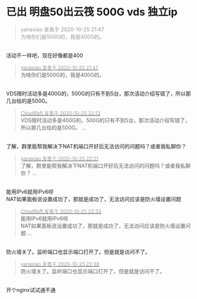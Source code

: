 # 已出   明盘50出云筏 500G vds 独立ip


<div class="quote"><blockquote><font color="#999999">yanaxiao 发表于 2020-10-25 21:47</font><br />
<font color="#999999">为啥你们是500G的，我是400G的。</font></blockquote></div><br />
活动不一样吧，现在好像都是400

<div class="quote"><blockquote><font size="2"><a href="https://www.hostloc.com/forum.php?mod=redirect&amp;goto=findpost&amp;pid=9351401&amp;ptid=758366" target="_blank"><font color="#999999">yanaxiao 发表于 2020-10-25 21:47</font></a></font><br />
为啥你们是500G的，我是400G的。</blockquote></div><br />
VDS限时活动多是400G的，500G的只有不到5台，那次活动介绍写错了，所以那几台给的是500G。

<div class="quote"><blockquote><font size="2"><a href="https://www.hostloc.com/forum.php?mod=redirect&amp;goto=findpost&amp;pid=9351496&amp;ptid=758366" target="_blank"><font color="#999999">CloudRaft 发表于 2020-10-25 22:13</font></a></font><br />
VDS限时活动多是400G的，500G的只有不到5台，那次活动介绍写错了，所以那几台给的是500G。 ...</blockquote></div><br />
了解，群里能帮我解决下NAT机端口开好后无法访问的问题吗？或者我私聊你？

<div class="quote"><blockquote><font size="2"><a href="https://www.hostloc.com/forum.php?mod=redirect&amp;goto=findpost&amp;pid=9351539&amp;ptid=758366" target="_blank"><font color="#999999">yanaxiao 发表于 2020-10-25 22:21</font></a></font><br />
了解，群里能帮我解决下NAT机端口开好后无法访问的问题吗？或者我私聊你？ ...</blockquote></div><br />
能用IPv6就用IPv6呗<br />
NAT如果面板说设置成功了，那就是成功了，无法访问应该是防火墙设置问题

<div class="quote"><blockquote><font size="2"><a href="https://www.hostloc.com/forum.php?mod=redirect&amp;goto=findpost&amp;pid=9351609&amp;ptid=758366" target="_blank"><font color="#999999">CloudRaft 发表于 2020-10-25 22:33</font></a></font><br />
能用IPv6就用IPv6呗<br />
NAT如果面板说设置成功了，那就是成功了，无法访问应该是防火墙设置问题 ...</blockquote></div><br />
防火墙关了。监听端口也显示端口打开了。但是就是访问不了。

<div class="quote"><blockquote><font size="2"><a href="https://www.hostloc.com/forum.php?mod=redirect&amp;goto=findpost&amp;pid=9351638&amp;ptid=758366" target="_blank"><font color="#999999">yanaxiao 发表于 2020-10-25 22:38</font></a></font><br />
防火墙关了。监听端口也显示端口打开了。但是就是访问不了。</blockquote></div><br />
开个nginx试试通不通
